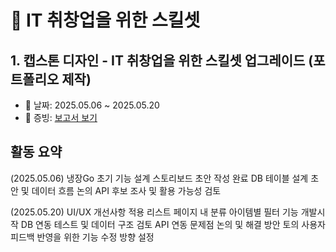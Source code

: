 # 💼 IT 취창업을 위한 스킬셋

## 1. 캡스톤 디자인 - IT 취창업을 위한 스킬셋 업그레이드 (포트폴리오 제작)
- 📅 날짜: 2025.05.06 ~ 2025.05.20
- 🧾 증빙: [보고서 보기](./IT_취창업_세미나_참석_보고서.pdf)

## 활동 요약
(2025.05.06)
냉장Go 초기 기능 설계
스토리보드 초안 작성 완료
DB 테이블 설계 초안 및 데이터 흐름 논의
API 후보 조사 및 활용 가능성 검토

(2025.05.20)
UI/UX 개선사항 적용
리스트 페이지 내 분류 아이템별 필터 기능 개발시작
DB 연동 테스트 및 데이터 구조 검토
API 연동 문제점 논의 및 해결 방안 토의
사용자 피드백 반영을 위한 기능 수정 방향 설정

